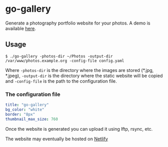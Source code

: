 # go-gallery

Generate a photography portfolio website for your photos.
A demo is available [here](https://photos.creekorful.org).

## Usage

```
$ ./go-gallery -photos-dir ~/Photos -output-dir /var/www/photos.example.org -config-file config.yaml
```

Where `-photos-dir` is the directory where the images are stored (*.jpg, *.jpeg), `-output-dir` is the directory where
the static website will be copied and `-config-file` is the path to the configuration file.

### The configuration file

```yaml
title: "go-gallery"
bg_color: "white"
border: "8px"
thumbnail_max_size: 760
``` 

Once the website is generated you can upload it using lftp, rsync, etc.

The website may eventually be hosted on [Netlify](https://www.netlify.com/)
